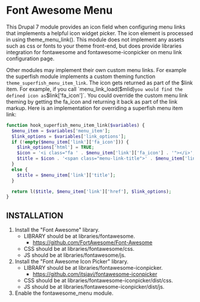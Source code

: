 Font Awesome Menu
=================

This Drupal 7 module provides an icon field when configuring menu links that implements a helpful icon widget picker. The icon element is processed in using theme_menu_link(). This module does not implement any assets such as css or fonts to your theme front-end, but does provide libraries integration for fontawesome and fontawesome-iconpicker on menu link configuration page.

Other modules may implement their own custom menu links. For example the superfish module implements a custom theming function `theme_superfish_menu_item_link`. The icon gets returned as part of the $link item. For example, if you call `menu_link_load($mlid)` you would find the defined icon as `$link['fa_icon']`. You could override the custom menu link theming by getting the fa_icon and returning it back as part of the link markup. Here is an implementation for overriding a superfish menu item link:
```php
function hook_superfish_menu_item_link($variables) {
  $menu_item = $variables['menu_item'];
  $link_options = $variables['link_options'];
  if (!empty($menu_item['link']['fa_icon'])) {
    $link_options['html'] = TRUE;
    $icon = '<i class="fa ' . $menu_item['link']['fa_icon'] . '"></i>';
    $title = $icon . '<span class="menu-link-title">' . $menu_item['link']['title'] . '</span>';
  }
  else {
    $title = $menu_item['link']['title'];
  }

  return l($title, $menu_item['link']['href'], $link_options);
}
```

INSTALLATION
------------

1. Install the "Font Awesome" library.
    - LIBRARY should be at libraries/fontawesome.
      - https://github.com/FortAwesome/Font-Awesome
    - CSS should be at libraries/fontawesome/css.
    - JS should be at libraries/fontawesome/js.
2. Install the "Font Awesome Icon Picker" library.
    - LIBRARY should be at libraries/fontawesome-iconpicker.
      - https://github.com/itsjavi/fontawesome-iconpicker
    - CSS should be at libraries/fontawesome-iconpicker/dist/css.
    - JS should be at libraries/fontawesome-iconpicker/dist/js.
3. Enable the fontawesome_menu module.
